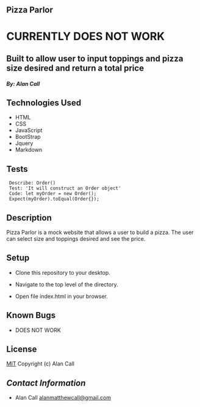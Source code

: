 ## **Pizza Parlor**


# **CURRENTLY DOES NOT WORK** 

## Built to allow user to input toppings and pizza size desired and return a total price 

#### *By: _Alan Call_*

## Technologies Used

* HTML
* CSS
* JavaScript
* BootStrap
* Jquery
* Markdown

## Tests

```
 Describe: Order()
 Test: 'It will construct an Order object'
 Code: let myOrder = new Order();
 Expect(myOrder).toEqual(Order{});

```

## Description

Pizza Parlor is a mock website that allows a user to build a pizza. The user can select size and toppings desired and see the price.

## Setup

- Clone this repository to your desktop.

- Navigate to the top level of the directory.

- Open file index.html in your browser.

## Known Bugs

- DOES NOT WORK

## License

[MIT](LICENSE.txt)
Copyright (c) Alan Call

## _Contact Information_

 * Alan Call alanmatthewcall@gmail.com

 